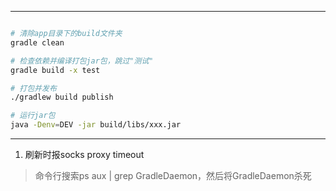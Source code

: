 



----



```bash

# 清除app目录下的build文件夹
gradle clean

# 检查依赖并编译打包jar包，跳过"测试"
gradle build -x test 

# 打包并发布
./gradlew build publish

# 运行jar包
java -Denv=DEV -jar build/libs/xxx.jar
```



---



1. 刷新时报socks proxy timeout

> 命令行搜索ps aux | grep GradleDaemon，然后将GradleDaemon杀死

